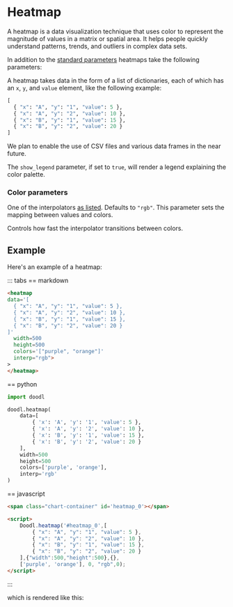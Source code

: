 # Heatmap

A heatmap is a data visualization technique that uses color to
represent the magnitude of values in a matrix or spatial area. It
helps people quickly understand patterns, trends, and outliers in
complex data sets.

<Parameters>

In addition to the [standard parameters](/charts/#standard-parameters)
heatmaps take the following parameters:

<Parameter name="data" type="list of dicts">
<div>

A heatmap takes data in the form of a list of dictionaries,
each of which has an `x`, `y`, and `value` element, like the
following example:

~~~python
[
  { "x": "A", "y": "1", "value": 5 },
  { "x": "A", "y": "2", "value": 10 },
  { "x": "B", "y": "1", "value": 15 },
  { "x": "B", "y": "2", "value": 20 }
]
~~~

We plan to enable the use of CSV files and various data frames
in the near future.

</div>
</Parameter>
<Parameter name="show_legend" type="Boolean">

The `show_legend` parameter, if set to `true`, will render a legend
explaining the color palette.

</Parameter>

### Color parameters

<Parameter name="interp" type="String">

One of the interpolators [as listed](/color#color-maps). Defaults to
`"rgb"`. This parameter sets the mapping between values and colors.

</Parameter>
  <Parameter name="gamma" type="Number (0.0 to 1.0)">

Controls how fast the interpolator transitions between colors.

  </Parameter>
</Parameters>

## Example

Here's an example of a heatmap:

::: tabs
== markdown
```html
<heatmap
data='[
  { "x": "A", "y": "1", "value": 5 },
  { "x": "A", "y": "2", "value": 10 },
  { "x": "B", "y": "1", "value": 15 },
  { "x": "B", "y": "2", "value": 20 }
]'
  width=500
  height=500
  colors='["purple", "orange"]'
  interp="rgb">
>
</heatmap>
```
== python
```python
import doodl

doodl.heatmap(
    data=[
        { 'x': 'A', 'y': '1', 'value': 5 },
        { 'x': 'A', 'y': '2', 'value': 10 },
        { 'x': 'B', 'y': '1', 'value': 15 },
        { 'x': 'B', 'y': '2', 'value': 20 }
    ],
    width=500
    height=500
    colors=['purple', 'orange'],
    interp='rgb'
)
```
== javascript
```html
<span class="chart-container" id='heatmap_0'></span>

<script>
    Doodl.heatmap('#heatmap_0',[
        { "x": "A", "y": "1", "value": 5 },
        { "x": "A", "y": "2", "value": 10 },
        { "x": "B", "y": "1", "value": 15 },
        { "x": "B", "y": "2", "value": 20 }
    ],{"width":500,"height":500},{},
    ['purple', 'orange'], 0, "rgb",0);
</script>
```
:::

which is rendered like this:

<span class="chart-container" id='heatmap_0'></span>

<script>
 setTimeout(() => {
  Promise.resolve().then(() => {
    Doodl.heatmap('#heatmap_0',[
        { "x": "A", "y": "1", "value": 5 },
        { "x": "A", "y": "2", "value": 10 },
        { "x": "B", "y": "1", "value": 15 },
        { "x": "B", "y": "2", "value": 20 }
    ],{"width":500,"height":500},{},['purple', 'orange'], 0, "rgb",0);
})}, 1000)
</script>
